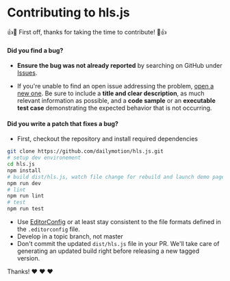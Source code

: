 # Contributing to hls.js

:+1::tada: First off, thanks for taking the time to contribute! :tada::+1:

#### **Did you find a bug?**

* **Ensure the bug was not already reported** by searching on GitHub under [Issues](https://github.com/dailymotion/hls.js/issues).

* If you're unable to find an open issue addressing the problem, [open a new one](https://github.com/dailymotion/hls.js/issues/new). Be sure to include a **title and clear description**, as much relevant information as possible, and a **code sample** or an **executable test case** demonstrating the expected behavior that is not occurring.

#### **Did you write a patch that fixes a bug?**

 - First, checkout the repository and install required dependencies

```sh
git clone https://github.com/dailymotion/hls.js.git
# setup dev environement
cd hls.js
npm install
# build dist/hls.js, watch file change for rebuild and launch demo page
npm run dev
# lint
npm run lint
# test
npm run test
```

 - Use [EditorConfig](http://editorconfig.org/) or at least stay consistent to the file formats defined in the `.editorconfig` file.
 - Develop in a topic branch, not master
 - Don't commit the updated `dist/hls.js` file in your PR. We'll take care of generating an updated build right before releasing a new tagged version.

 Thanks! :heart: :heart: :heart:
